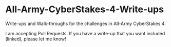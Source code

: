 # All-Army-CyberStakes-4-Write-ups

Write-ups and Walk-throughs for the challenges in All-Army CyberStakes 4.

I am accepting Pull Requests. If you have a write-up that you want included (linked), please let me know!
